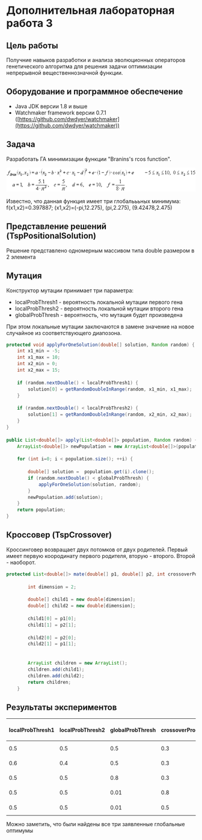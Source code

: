 # Дополнительная лабораторная работа 3
## Цель работы
Получние навыков разработки и анализа эволюционных операторов генетического алгоритма для решения задачи оптимизации непрерывной вещественнозначной функции.

<!-- 
## Задачи
* Реализовать Tsp
 -->

## Оборудование и программное обеспечение
- Java JDK версии 1.8 и выше
- Watchmaker framework версии 0.7.1 ([https://github.com/dwdyer/watchmaker](https://github.com/dwdyer/watchmaker))


## Задача

Разработать ГА минимизации функции "Branins's rcos function".

![Branins's rcos function](./images_for_readme/fcnindex-34.gif)

Известно, что данная функция имеет три глобальььных минимума:
f(x1,x2)=0.397887; (x1,x2)=(-pi,12.275), (pi,2.275), (9.42478,2.475)

## Представление решений (TspPositionalSolution)

Решение представлено одномерным массивом типа double размером в 2 элемента

## Мутация

Конструктор мутации принимает три параметра:
* localProbThresh1 - вероятность локальной мутации первого гена
* localProbThresh2 - вероятность локальной мутации второго гена
* globalProbThresh - вероятность, что мутация будет произведена

При этом локальные мутации заключаются в замене значение на новое случайное из соответствующего диапозона.


```java
protected void applyForOneSolution(double[] solution, Random random) {
    int x1_min = -5;
    int x1_max = 10;
    int x2_min = 0;
    int x2_max = 15;

    if (random.nextDouble() < localProbThresh1) {
        solution[0] = getRandomDoubleInRange(random, x1_min, x1_max);
    }

    if (random.nextDouble() < localProbThresh2) {
        solution[1] = getRandomDoubleInRange(random, x2_min, x2_max);
    }
}

public List<double[]> apply(List<double[]> population, Random random) {
    ArrayList<double[]> newPopulation = new ArrayList<double[]>(population.size());

    for (int i=0; i < population.size(); ++i) {

        double[] solution =  population.get(i).clone();
        if (random.nextDouble() < globalProbThresh) {
            applyForOneSolution(solution, random);
        }
        newPopulation.add(solution);
    }
    return population;
}
```

## Кроссовер (TspCrossover)

Кроссинговер возвращает двух потомков от двух родителей. Первый имеет первую коородинату первого родителя, вторую - второго. Второй - наоборот.

```java
protected List<double[]> mate(double[] p1, double[] p2, int crossoverPointsNum, Random random) {

        int dimension = 2;

        double[] child1 = new double[dimension];
        double[] child2 = new double[dimension];

        child1[0] = p1[0];
        child1[1] = p2[1];

        child2[0] = p2[0];
        child2[1] = p1[1];


        ArrayList children = new ArrayList();
        children.add(child1);
        children.add(child2);
        return children;
    }
```

## Результаты экспериментов

| localProbThresh1 | localProbThresh2 | globalProbThresh | crossoverProb | pop. и gen. | результат | решение            |
| :--------------- | :--------------- | :--------------- | :------------ | :---------- | :-------- | :----------------- |
| 0.5              | 0.5              | 0.5              | 0.3           | 1000, 100   | 0.4021    | 3.116149, 2.327932 |
| 0.6              | 0.4              | 0.5              | 0.3           | 1000, 100   | 0.4012    | 3,153453 2,317728  |
| 0.5              | 0.5              | 0.8              | 0.3           | 1000, 100   | 0.4133    | 9,451787 2,388288  |
| 0.5              | 0.5              | 0.01             | 0.8           | 1000, 100   | 0.3991    | 9,418133 2,436978 |
| 0.5              | 0.5              | 0.01             | 0.5           | 1000, 100   | 0.4020    | -3,125694 12,290950 |

Можно заметить, что были найдены все три заявленные глобальные оптимумы